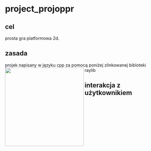 # project_projoppr
## cel
prosta gra platformowa 2d.

## zasada
projek napisany w języku cpp za pomocą poniżej zlinkowanej bibloteki raylib
[<img align="left" style="width:260px" src="https://github.com/raysan5/raylib/blob/master/logo/raylib_logo_animation.gif" width="288px">](https://github.com/raysan5/raylib)

## interakcja z użytkownikiem




